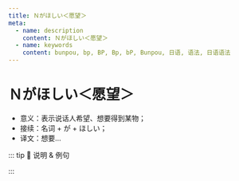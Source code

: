```yaml
---
title: Ｎがほしい＜愿望＞
meta:
  - name: description
    content: Ｎがほしい＜愿望＞
  - name: keywords
    content: bunpou, bp, BP, Bp, bP, Bunpou, 日语, 语法, 日语语法
---
```


# Ｎがほしい＜愿望＞

* 意义：表示说话人希望、想要得到某物；
* 接续：名词 + が + ほしい；
* 译文：想要...

::: tip :bookmark: 说明 & 例句

<grammer-content sentence="1. 非过去时一般只能用于第一人称；" />

<div class="bunpou-block">

  <grammer-content id='1-9-5-0' sentence="[家族/かぞく]と[友達/ともだち]へのおみやげが**ほしいんです**。" trans="我想要带给家人和朋友的礼物。" />

</div>

<grammer-content sentence="2. 用于**第三人称**时需要使用派生动词**「ほしがる」的形式或相应地改变形态**；" />

<div class="bunpou-block">

  <grammer-content id='1-9-5-1' sentence="[妹/いもうと]はシルクのブラウスを**ほしがっています**。" trans="妹妹想要一件丝绸衬衫。" />

</div>

<grammer-content sentence="3. 当表示**否定**意义时，可以用**は替换が，加强否定语气**；" />

<div class="bunpou-block">

  <grammer-content id='1-9-5-2' sentence="お[茶/ちゃ]**はほしくないです**。" trans="我不想喝茶。" />

</div>

<grammer-content sentence="4. 询问对方的意愿时，使用「Ｎがほしいですか」不礼貌，这种场合下一般可以用**「～はどうですか」** 或 **「～はいかがですか」**的形式。" />

:::
